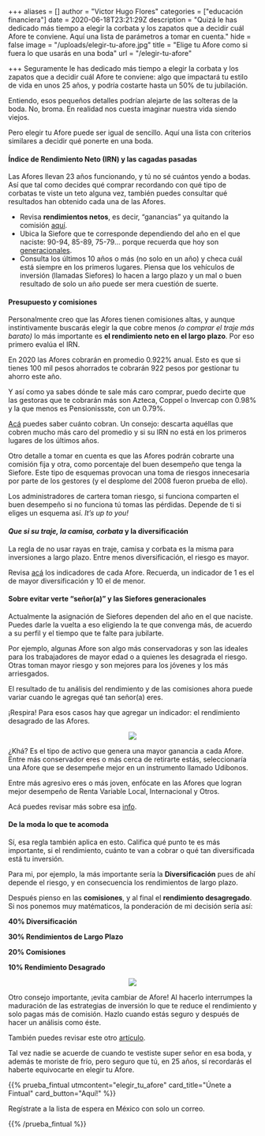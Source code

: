 +++
aliases = []
author = "Victor Hugo Flores"
categories = ["educación financiera"]
date = 2020-06-18T23:21:29Z
description = "Quizá le has dedicado más tiempo a elegir la corbata y los zapatos que a decidir cuál Afore te conviene. Aquí una lista de parámetros a tomar en cuenta."
hide = false
image = "/uploads/elegir-tu-afore.jpg"
title = "Elige tu Afore como si fuera lo que usarás en una boda"
url = "/elegir-tu-afore"

+++
Seguramente le has dedicado más tiempo a elegir la corbata y los zapatos que a decidir cuál Afore te conviene: algo que impactará tu estilo de vida en unos 25 años, y podría costarte hasta un 50% de tu jubilación.

Entiendo, esos pequeños detalles podrían alejarte de las solteras de la boda. No, broma. En realidad nos cuesta imaginar nuestra vida siendo viejos.

Pero elegir tu Afore puede ser igual de sencillo. Aquí una lista con criterios similares a decidir qué ponerte en una boda.

#### **Índice de Rendimiento Neto (IRN) y las cagadas pasadas**

Las Afores llevan 23 años funcionando, y tú no sé cuántos yendo a bodas. Así que tal como decides qué comprar recordando con qué tipo de corbatas te viste un teto alguna vez, también puedes consultar qué resultados han obtenido cada una de las Afores.

* Revisa **rendimientos netos**, es decir, “ganancias” ya quitando la comisión [aquí](https://www.gob.mx/consar/articulos/indicador-de-rendimiento-neto).
* Ubica la Siefore que te corresponde dependiendo del año en el que naciste: 90-94, 85-89, 75-79… porque recuerda que hoy son [generacionales](https://edu.fintual.mx/lee-esto-antes/).
* Consulta los últimos 10 años o más (no solo en un año) y checa cuál está siempre en los primeros lugares. Piensa que los vehículos de inversión (llamadas Siefores) lo hacen a largo plazo y un mal o buen resultado de solo un año puede ser mera cuestión de suerte.

#### **Presupuesto y comisiones**

Personalmente creo que las Afores tienen comisiones altas, y aunque instintivamente buscarás elegir la que cobre menos _(o comprar el traje más barato)_ lo más importante es **el rendimiento neto en el largo plazo**. Por eso primero evalúa el IRN.

En 2020 las Afores cobrarán en promedio 0.922% anual. Esto es que si tienes 100 mil pesos ahorrados te cobrarán 922 pesos por gestionar tu ahorro este año.

Y así como ya sabes dónde te sale más caro comprar, puedo decirte que las gestoras que te cobrarán más son Azteca, Coppel o Invercap con 0.98% y la que menos es Pensionissste, con un 0.79%.

[Acá](https://www.gob.mx/consar/articulos/nueve-indicadores-comparativos-para-elegir-afore-181253?idiom=es) puedes saber cuánto cobran. Un consejo: descarta aquéllas que cobren mucho más caro del promedio y si su IRN no está en los primeros lugares de los últimos años.

Otro detalle a tomar en cuenta es que las Afores podrán cobrarte una comisión fija y otra, como porcentaje del buen desempeño que tenga la Siefore. Este tipo de esquemas provocan una toma de riesgos innecesaria por parte de los gestores (y el desplome del 2008 fueron prueba de ello).

Los administradores de cartera toman riesgo, si funciona comparten el buen desempeño si no funciona tú tomas las pérdidas. Depende de ti si eliges un esquema así. _It’s up to you!_

#### **_Que si su traje, la camisa, corbata_ y la diversificación**

La regla de no usar rayas en traje, camisa y corbata es la misma para inversiones a largo plazo. Entre menos diversificación, el riesgo es mayor.

Revisa [acá](https://www.gob.mx/consar/articulos/indice-de-diversificacion-de-riesgo-relativo) los indicadores de cada Afore. Recuerda, un indicador de 1 es el de mayor diversificación y 10 el de menor.

#### **Sobre evitar verte “señor(a)” y las Siefores generacionales**

Actualmente la asignación de Siefores dependen del año en el que naciste. Puedes darle la vuelta a eso eligiendo la te que convenga más, de acuerdo a su perfil y el tiempo que te falte para jubilarte.

Por ejemplo, algunas Afore son algo más conservadoras y son las ideales para los trabajadores de mayor edad o a quienes les desagrada el riesgo. Otras toman mayor riesgo y son mejores para los jóvenes y los más arriesgados.

El resultado de tu análisis del rendimiento y de las comisiones ahora puede variar cuando le agregas qué tan señor(a) eres.

¡Respira! Para esos casos hay que agregar un indicador: el rendimiento desagrado de las Afores.

<div style="text-align:center"> <figure> <img src="//uploads/giphy-7.gif"> </figure> </div>

¿Khá? Es el tipo de activo que genera una mayor ganancia a cada Afore. Entre más conservador eres o más cerca de retirarte estás, seleccionaría una Afore que se desempeñe mejor en un instrumento llamado Udibonos.

Entre más agresivo eres o más joven, enfócate en las Afores que logran mejor desempeño de Renta Variable Local, Internacional y Otros.

Acá puedes revisar más sobre esa [info](https://www.gob.mx/consar/prensa/se-publica-por-primera-vez-el-rendimiento-desagregado-de-las-afore?idiom=es).

#### **De la moda lo que te acomoda**

Sí, esa regla también aplica en esto. Califica qué punto te es más importante, si el rendimiento, cuánto te van a cobrar o qué tan diversificada está tu inversión.

Para mi, por ejemplo, la más importante sería la **Diversificación** pues de ahí depende el riesgo, y en consecuencia los rendimientos de largo plazo.

Después pienso en las **comisiones**, y al final el **rendimiento desagregado**. Si nos ponemos muy matématicos, la ponderación de mi decisión sería así:

**40% Diversificación**

**30% Rendimientos de Largo Plazo**

**20% Comisiones**

**10% Rendimiento Desagrado**

<div style="text-align:center"> <figure> <img src="/uploads/giphy-8.gif"> </figure> </div>

Otro consejo importante, ¡evita cambiar de Afore! Al hacerlo interrumpes la maduración de las estrategias de inversión lo que te reduce el rendimiento y solo pagas más de comisión. Hazlo cuando estás seguro y después de hacer un análisis como éste.

También puedes revisar este otro [artículo](https://www.gob.mx/consar/articulos/nueve-indicadores-comparativos-para-elegir-afore-181253?idiom=es).

Tal vez nadie se acuerde de cuando te vestiste super señor en esa boda, y además te moriste de frío, pero seguro que tú, en 25 años, sí recordarás el haberte equivocarte en elegir tu Afore.

{{% prueba_fintual
utmcontent="elegir_tu_afore"
card_title="Únete a Fintual"
card_button="Aquí!" %}}

Regístrate a la lista de espera en México con solo un correo.

{{% /prueba_fintual %}}